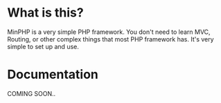 # What is this?
MinPHP is a very simple PHP framework. You don't need to learn MVC, Routing, or other complex things that most PHP framework has. It's very simple to set up and use.

# Documentation
COMING SOON..
